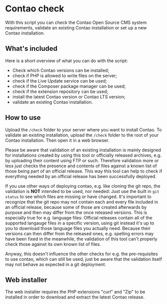 Contao check
============

With this script you can check the Contao Open Source CMS system requirements,
validate an existing Contao installation or set up a new Contao installation.


## What's included

Here is a short overview of what you can do with the script:

 * Check which Contao versions can be installed;
 * check if PHP is allowed to write files on the server;
 * check if the Live Update service can be used;
 * check if the Composer package manager can be used;
 * check if the extension repository can be used;
 * install the latest Contao version or Contao LTS version;
 * validate an existing Contao installation.


## How to use

Upload the `/check` folder to your server where you want to install Contao.
To validate an existing installation, upload the `/check` folder to the root of
your Contao installation. Then open it in a web browser.

Please be aware that validation of an existing installation is mainly designed
for installations created by using this tool or officially released archives,
e.g. by uploading their content using FTP or such. Therefore validation more or
less just checks the presence and contents of files against a known list of
those being part of an official release. This way this tool can help to check
if everything needed by an official release has been successfully deployed.

If you use other ways of deploying contao, e.g. like cloning the git repo, the
validation is __NOT__ intended to be used, nor needed: Just use the built in
`git status` to see which files are missing or have changed. It's important to
recognize that the git repo may not contain each and every file included in an
official release, because some of those are created afterwards by purpose and
then may differ from the once released versions. This is especially true for
e.g. language files: Official releases contain all of the supported langauge
files in a specific version, using git instead it's up to you to download those
language files you actually need. Because their versions can then differ from
the released ones, e.g. spelling errors may have been fixed in the meanwhile,
the validation of this tool can't properly check those against its own known
list of files.

Anyway, this doesn't influence the other checks for e.g. the pre-requisites to
use contao, which can still be used, just be aware that the validation itself
may not behave as expected in a git deployment.


## Web installer

The web installer requires the PHP extensions "curl" and "Zip" to be installed
in order to download and extract the latest Contao release.

